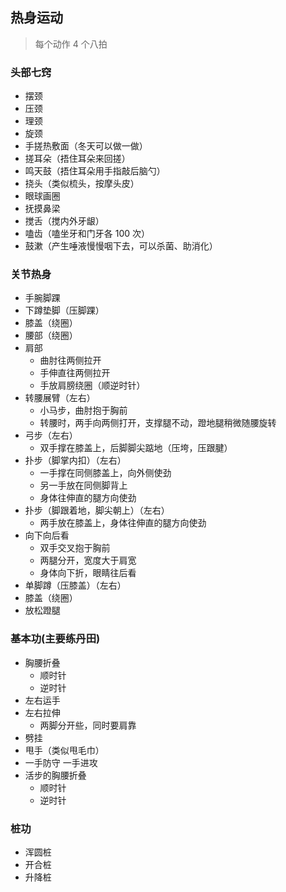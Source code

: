 ## 热身运动

> 每个动作 4 个八拍

### 头部七窍

- 摆颈
- 压颈
- 理颈
- 旋颈
- 手搓热敷面（冬天可以做一做）
- 搓耳朵（捂住耳朵来回搓）
- 鸣天鼓（捂住耳朵用手指敲后脑勺）
- 挠头（类似梳头，按摩头皮）
- 眼球画圈
- 抚摸鼻梁
- 搅舌（搅内外牙龈）
- 嗑齿（嗑坐牙和门牙各 100 次）
- 鼓漱（产生唾液慢慢咽下去，可以杀菌、助消化）

### 关节热身

- 手腕脚踝
- 下蹲垫脚（压脚踝）
- 膝盖（绕圈）
- 腰部（绕圈）
- 肩部
  - 曲肘往两侧拉开
  - 手伸直往两侧拉开
  - 手放肩膀绕圈（顺逆时针）
- 转腰展臂（左右）
  - 小马步，曲肘抱于胸前
  - 转腰时，两手向两侧打开，支撑腿不动，蹬地腿稍微随腰旋转
- 弓步（左右）
  - 双手撑在膝盖上，后脚脚尖踮地（压垮，压跟腱）
- 扑步（脚掌内扣）（左右）
  - 一手撑在同侧膝盖上，向外侧使劲
  - 另一手放在同侧脚背上
  - 身体往伸直的腿方向使劲
- 扑步（脚跟着地，脚尖朝上）（左右）
  - 两手放在膝盖上，身体往伸直的腿方向使劲
- 向下向后看
  - 双手交叉抱于胸前
  - 两腿分开，宽度大于肩宽
  - 身体向下折，眼睛往后看
- 单脚蹲（压膝盖）（左右）
- 膝盖（绕圈）
- 放松蹬腿

### 基本功(主要练丹田)

- 胸腰折叠
  - 顺时针
  - 逆时针
- 左右运手
- 左右拉伸
  - 两脚分开些，同时要肩靠
- 劈挂
- 甩手（类似甩毛巾）
- 一手防守 一手进攻
- 活步的胸腰折叠
  - 顺时针
  - 逆时针

### 桩功

- 浑圆桩
- 开合桩
- 升降桩
